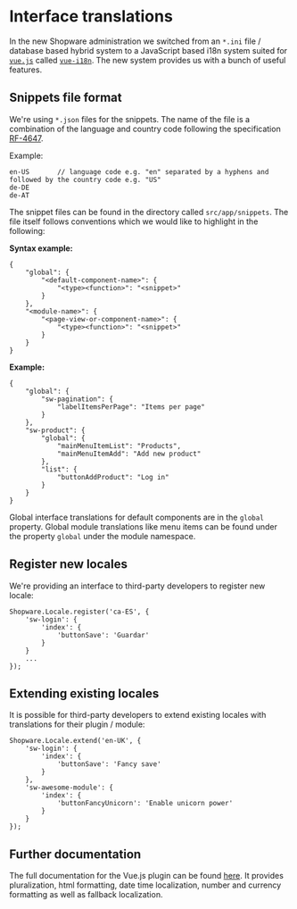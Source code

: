 # Interface translations
In the new Shopware administration we switched from an `*.ini` file / database based hybrid system to a JavaScript based
i18n system suited for [`vue.js`](https://vuejs.org/) called [`vue-i18n`](https://github.com/kazupon/vue-i18n). The new
system provides us with a bunch of useful features.

## Snippets file format
We're using `*.json` files for the snippets. The name of the file is a combination of the language and country code
following the specification [RF-4647](https://www.ietf.org/rfc/rfc4647.txt).

Example:
```
en-US       // language code e.g. "en" separated by a hyphens and followed by the country code e.g. "US"
de-DE
de-AT
```

The snippet files can be found in the directory called `src/app/snippets`. The file itself follows conventions which we
would like to highlight in the following:

**Syntax example:**
```
{
    "global": {
        "<default-component-name>": {
            "<type><function>": "<snippet>"
        }
    },
    "<module-name>": {
        "<page-view-or-component-name>": {
            "<type><function>": "<snippet>"
        }
    }
}
```

**Example:**
```
{
    "global": {
        "sw-pagination": {
            "labelItemsPerPage": "Items per page" 
        }
    },
    "sw-product": {
        "global": {
            "mainMenuItemList": "Products",
            "mainMenuItemAdd": "Add new product"
        },
        "list": {
            "buttonAddProduct": "Log in"
        }
    }
}
```

Global interface translations for default components are in the `global` property. Global module translations like menu
items can be found under the property `global` under the module namespace.

## Register new locales
We're providing an interface to third-party developers to register new locale:

```
Shopware.Locale.register('ca-ES', {
    'sw-login': {
        'index': {
            'buttonSave': 'Guardar'
        }
    }
    ...
});
```

## Extending existing locales

It is possible for third-party developers to extend existing locales with translations for their plugin / module:

```
Shopware.Locale.extend('en-UK', {
    'sw-login': {
        'index': {
            'buttonSave': 'Fancy save'
        }
    },
    'sw-awesome-module': {
        'index': {
            'buttonFancyUnicorn': 'Enable unicorn power'
        }
    }
});
```

## Further documentation
The full documentation for the Vue.js plugin can be found [here](https://kazupon.github.io/vue-i18n/en/). It provides
pluralization, html formatting, date time localization, number and currency formatting as well as fallback localization.